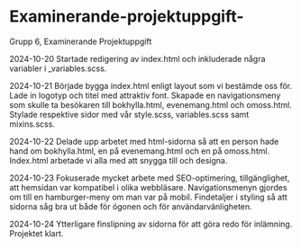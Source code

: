 # Examinerande-projektuppgift-
Grupp 6, Examinerande Projektuppgift

2024-10-20
Startade redigering av index.html och inkluderade några variabler i _variables.scss.

2024-10-21
Började bygga index.html enligt layout som vi bestämde oss för. Lade in logotyp och titel med attraktiv font.
Skapade en navigationsmeny som skulle ta besökaren till bokhylla.html, evenemang.html och omoss.html.
Stylade respektive sidor med vår style.scss, variables.scss samt mixins.scss.

2024-10-22
Delade upp arbetet med html-sidorna så att en person hade hand om bokhylla.html, en på evenemang.html och en på omoss.html.
Index.html arbetade vi alla med att snygga till och designa. 

2024-10-23
Fokuserade mycket arbete med SEO-optimering, tillgänglighet, att hemsidan var kompatibel i olika webbläsare. Navigationsmenyn gjordes om till en hamburger-meny om man var på mobil. Findetaljer i styling så att sidorna såg bra ut både för ögonen och för användarvänligheten.

2024-10-24
Ytterligare finslipning av sidorna för att göra redo för inlämning. Projektet klart.
